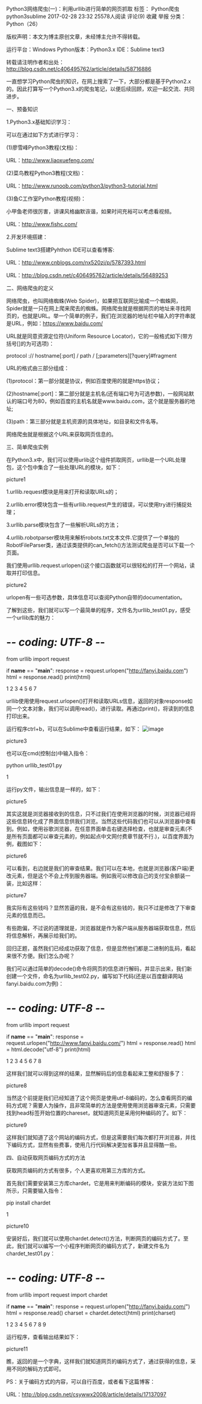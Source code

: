 Python3网络爬虫(一)：利用urllib进行简单的网页抓取
标签： Python爬虫python3sublime
2017-02-28 23:32 25578人阅读 评论(9) 收藏 举报
分类：
Python（26）

版权声明：本文为博主原创文章，未经博主允许不得转载。

运行平台：Windows
Python版本：Python3.x
IDE：Sublime text3

转载请注明作者和出处：http://blog.csdn.net/c406495762/article/details/58716886

   一直想学习Python爬虫的知识，在网上搜索了一下，大部分都是基于Python2.x的。因此打算写一个Python3.x的爬虫笔记，以便后续回顾，欢迎一起交流、共同进步。

一、预备知识

1.Python3.x基础知识学习：

   可以在通过如下方式进行学习：

   (1)廖雪峰Python3教程(文档)：

   URL：http://www.liaoxuefeng.com/

   (2)菜鸟教程Python3教程(文档)：

   URL：http://www.runoob.com/python3/python3-tutorial.html

   (3)鱼C工作室Python教程(视频)：

   小甲鱼老师很厉害，讲课风格幽默诙谐，如果时间充裕可以考虑看视频。

   URL：http://www.fishc.com/

2.开发环境搭建：

   Sublime text3搭建Pyhthon IDE可以查看博客:

   URL：http://www.cnblogs.com/nx520zj/p/5787393.html

   URL：http://blog.csdn.net/c406495762/article/details/56489253

二、网络爬虫的定义

   网络爬虫，也叫网络蜘蛛(Web Spider)，如果把互联网比喻成一个蜘蛛网，Spider就是一只在网上爬来爬去的蜘蛛。网络爬虫就是根据网页的地址来寻找网页的，也就是URL。举一个简单的例子，我们在浏览器的地址栏中输入的字符串就是URL，例如：https://www.baidu.com/

   URL就是同意资源定位符(Uniform Resource Locator)，它的一般格式如下(带方括号[]的为可选项)：

   protocol :// hostname[:port] / path / [;parameters][?query]#fragment

   URL的格式由三部分组成：

   (1)protocol：第一部分就是协议，例如百度使用的就是https协议；

   (2)hostname[:port]：第二部分就是主机名(还有端口号为可选参数)，一般网站默认的端口号为80，例如百度的主机名就是www.baidu.com，这个就是服务器的地址;

   (3)path：第三部分就是主机资源的具体地址，如目录和文件名等。

   网络爬虫就是根据这个URL来获取网页信息的。

三、简单爬虫实例

   在Python3.x中，我们可以使用urlib这个组件抓取网页，urllib是一个URL处理包，这个包中集合了一些处理URL的模块，如下：

   picture1

1.urllib.request模块是用来打开和读取URLs的；

2.urllib.error模块包含一些有urllib.request产生的错误，可以使用try进行捕捉处理；

3.urllib.parse模块包含了一些解析URLs的方法；

4.urllib.robotparser模块用来解析robots.txt文本文件.它提供了一个单独的RobotFileParser类，通过该类提供的can_fetch()方法测试爬虫是否可以下载一个页面。

   我们使用urllib.request.urlopen()这个接口函数就可以很轻松的打开一个网站，读取并打印信息。

   picture2

   urlopen有一些可选参数，具体信息可以查阅Python自带的documentation。

   了解到这些，我们就可以写一个最简单的程序，文件名为urllib_test01.py，感受一个urllib库的魅力：

# -*- coding: UTF-8 -*-
from urllib import request

if __name__ == "__main__":
   response = request.urlopen("http://fanyi.baidu.com")
   html = response.read()
   print(html)

   1
   2
   3
   4
   5
   6
   7

   urllib使用使用request.urlopen()打开和读取URLs信息，返回的对象response如同一个文本对象，我们可以调用read()，进行读取。再通过print()，将读到的信息打印出来。

   运行程序ctrl+b，可以在Sublime中查看运行结果，如下：
![image](https://github.com/winter-bear/python-study/blob/master/Python3%E7%BD%91%E7%BB%9C%E7%88%AC%E8%99%AB%E5%85%A5%E9%97%A8(Jack%20Cui)/screenshot/1-1.png)

   picture3

   也可以在cmd(控制台)中输入指令：

python urllib_test01.py

   1

   运行py文件，输出信息是一样的，如下：

   picture5

   其实这就是浏览器接收到的信息，只不过我们在使用浏览器的时候，浏览器已经将这些信息转化成了界面信息供我们浏览。当然这些代码我们也可以从浏览器中查看到。例如，使用谷歌浏览器，在任意界面单击右键选择检查，也就是审查元素(不是所有页面都可以审查元素的，例如起点中文网付费章节就不行.)，以百度界面为例，截图如下：

   picture6

   可以看到，右边就是我们的审查结果。我们可以在本地，也就是浏览器(客户端)更改元素，但是这个不会上传到服务器端。例如我可以修改自己的支付宝余额装一装，比如这样：

   picture7

   我实际有这些钱吗？显然苦逼的我，是不会有这些钱的，我只不过是修改了下审查元素的信息而已。

   有些跑偏，不过说的道理就是，浏览器就是作为客户端从服务器端获取信息，然后将信息解析，再展示给我们的。

   回归正题，虽然我们已经成功获取了信息，但是显然他们都是二进制的乱码，看起来很不方便。我们怎么办呢？

   我们可以通过简单的decode()命令将网页的信息进行解码，并显示出来，我们新创建一个文件，命名为urllib_test02.py，编写如下代码(还是以百度翻译网站fanyi.baidu.com为例)：

# -*- coding: UTF-8 -*-
from urllib import request

if __name__ == "__main__":
   response = request.urlopen("http://www.fanyi.baidu.com/")
   html = response.read()
   html = html.decode("utf-8")
   print(html)

   1
   2
   3
   4
   5
   6
   7
   8

   这样我们就可以得到这样的结果，显然解码后的信息看起来工整和舒服多了：

   picture8

   当然这个前提是我们已经知道了这个网页是使用utf-8编码的，怎么查看网页的编码方式呢？需要人为操作，且非常简单的方法是使用使用浏览器审查元素，只需要找到head标签开始位置的chareset，就知道网页是采用何种编码的了。如下：

   picture9

   这样我们就知道了这个网站的编码方式，但是这需要我们每次都打开浏览器，并找下编码方式，显然有些费事，使用几行代码解决更加省事并且显得酷一些。

四、自动获取网页编码方式的方法

   获取网页编码的方式有很多，个人更喜欢用第三方库的方式。

   首先我们需要安装第三方库chardet，它是用来判断编码的模块，安装方法如下图所示，只需要输入指令：

pip install chardet

   1

   picture10

   安装好后，我们就可以使用chardet.detect()方法，判断网页的编码方式了。至此，我们就可以编写一个小程序判断网页的编码方式了，新建文件名为chardet_test01.py：

# -*- coding: UTF-8 -*-
from urllib import request
import chardet

if __name__ == "__main__":
   response = request.urlopen("http://fanyi.baidu.com/")
   html = response.read()
   charset = chardet.detect(html)
   print(charset)

   1
   2
   3
   4
   5
   6
   7
   8
   9

   运行程序，查看输出结果如下：

   picture11

   瞧，返回的是一个字典，这样我们就知道网页的编码方式了，通过获得的信息，采用不同的解码方式即可。

PS：关于编码方式的内容，可以自行百度，或者看下这篇博客：

URL：http://blog.csdn.net/csywwx2008/article/details/17137097
